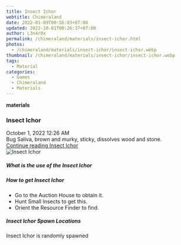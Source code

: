 ```yaml
---
title: Insect Ichor
webtitle: Chimeraland
date: 2022-01-09T00:56:03+07:00
updated: 2022-10-01T00:26:37+07:00
author: L3n4r0x
permalink: /chimeraland/materials/insect-ichor.html
photos:
  - /chimeraland/materials/insect-ichor/insect-ichor.webp
thumbnail: /chimeraland/materials/insect-ichor/insect-ichor.webp
tags:
  - Material
categories:
  - Games
  - Chimeraland
  - Materials
---
```


<section id="bootstrap-wrapper">
  <link
    rel="stylesheet"
    href="https://cdn.statically.io/gh/dimaslanjaka/Web-Manajemen/40ac3225/css/bootstrap-4.5-wrapper.css"
  />
  <div
    class="row g-0 border rounded overflow-hidden flex-md-row mb-4 shadow-sm position-relative"
  >
    <div class="col p-4 d-flex flex-column position-static">
      <strong class="d-inline-block mb-2 text-success">materials</strong>
      <h3 class="mb-0">Insect Ichor</h3>
      <div class="mb-1 text-muted">October 1, 2022 12:26 AM</div>
      <div class="mb-2 border p-1">
        Bug Saliva, brown and murky, sticky, dissolves wood and stone.
      </div>
      <a href="#" class="stretched-link d-none"
        >Continue reading Insect Ichor</a
      >
    </div>
    <div class="col-auto d-none d-lg-block">
      <img
        src="/chimeraland/materials/insect-ichor/insect-ichor.webp"
        alt="Insect Ichor"
      />
    </div>
  </div>
  <div class="row">
    <div class="col-lg-6 col-12 mb-2">
      <div class="card">
        <div class="card-body">
          <h5 class="card-title">What is the use of the Insect Ichor</h5>
          <div class="card-text"><ul></ul></div>
        </div>
      </div>
    </div>
    <div class="col-lg-6 col-12 mb-2">
      <div class="card">
        <div class="card-body">
          <h5 class="card-title">How to get Insect Ichor</h5>
          <div class="card-text">
            <ul>
              <li>Go to the Auction House to obtain it.</li>
              <li>Hunt Small Insects to get this.</li>
              <li>Orient the Resource Finder to find.</li>
            </ul>
          </div>
        </div>
      </div>
    </div>
    <div class="col-12 mb-2">
      <h5>Insect Ichor Spawn Locations</h5>
      <p>Insect Ichor is randomly spawned</p>
    </div>
  </div>
</section>